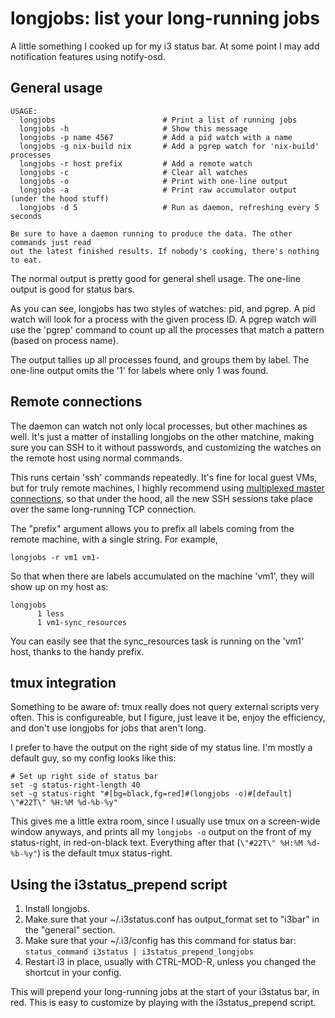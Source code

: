# longjobs: list your long-running jobs

A little something I cooked up for my i3 status bar. At some point I may add notification features using notify-osd.

## General usage

    USAGE:
      longjobs                        # Print a list of running jobs
      longjobs -h                     # Show this message
      longjobs -p name 4567           # Add a pid watch with a name
      longjobs -g nix-build nix       # Add a pgrep watch for 'nix-build' processes
      longjobs -r host prefix         # Add a remote watch
      longjobs -c                     # Clear all watches
      longjobs -o                     # Print with one-line output
      longjobs -a                     # Print raw accumulator output (under the hood stuff)
      longjobs -d 5                   # Run as daemon, refreshing every 5 seconds

    Be sure to have a daemon running to produce the data. The other commands just read
    out the latest finished results. If nobody's cooking, there's nothing to eat.

The normal output is pretty good for general shell usage. The one-line output is good for status bars.

As you can see, longjobs has two styles of watches: pid, and pgrep. A pid watch will look for a process with the given process ID. A pgrep watch will use the 'pgrep' command to count up all the processes that match a pattern (based on process name).

The output tallies up all processes found, and groups them by label. The one-line output omits the '1' for labels where only 1 was found.

## Remote connections

The daemon can watch not only local processes, but other machines as well. It's just a matter of installing longjobs on the other matchine, making sure you can SSH to it without passwords, and customizing the watches on the remote host using normal commands.

This runs certain 'ssh' commands repeatedly. It's fine for local guest VMs, but for truly remote machines, I highly recommend using [multiplexed master connections](http://www.linuxjournal.com/content/speed-multiple-ssh-connections-same-server), so that under the hood, all the new SSH sessions take place over the same long-running TCP connection.

The "prefix" argument allows you to prefix all labels coming from the remote machine, with a single string. For example,

    longjobs -r vm1 vm1-

So that when there are labels accumulated on the machine 'vm1', they will show up on my host as:

    longjobs
          1 less
          1 vm1-sync_resources

You can easily see that the sync_resources task is running on the 'vm1' host, thanks to the handy prefix.

## tmux integration

Something to be aware of: tmux really does not query external scripts very often. This is configureable, but I figure, just leave it be, enjoy the efficiency, and don't use longjobs for jobs that aren't long.

I prefer to have the output on the right side of my status line. I'm mostly a default guy, so my config looks like this:

    # Set up right side of status bar
    set -g status-right-length 40
    set -g status-right "#[bg=black,fg=red]#(longjobs -o)#[default] \"#22T\" %H:%M %d-%b-%y"

This gives me a little extra room, since I usually use tmux on a screen-wide window anyways, and prints all my `longjobs -o` output on the front of my status-right, in red-on-black text. Everything after that (`\"#22T\" %H:%M %d-%b-%y"`) is the default tmux status-right.

## Using the i3status_prepend script

1. Install longjobs.
2. Make sure that your ~/.i3status.conf has output_format set to "i3bar" in the "general" section.
3. Make sure that your ~/.i3/config has this command for status bar: `status_command i3status | i3status_prepend_longjobs`
4. Restart i3 in place, usually with CTRL-MOD-R, unless you changed the shortcut in your config.

This will prepend your long-running jobs at the start of your i3status bar, in red. This is easy to customize by playing with the i3status_prepend script.
